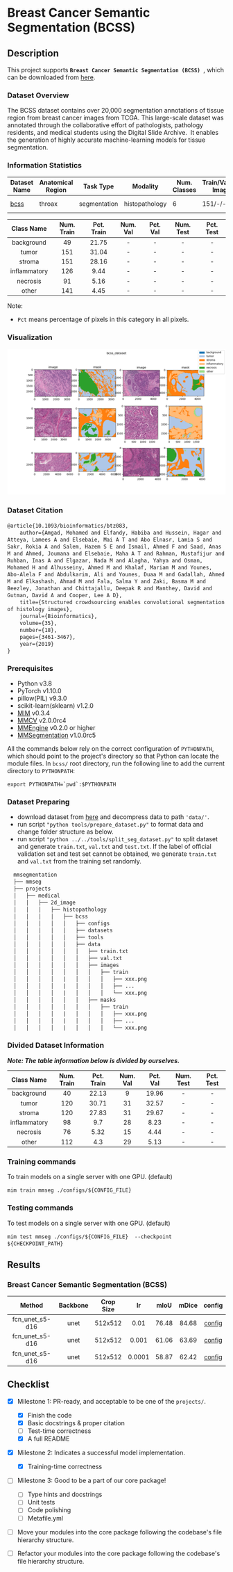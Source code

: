 # Breast Cancer Semantic Segmentation (BCSS)

## Description

This project supports **`Breast Cancer Semantic Segmentation (BCSS) `**, which can be downloaded from [here](https://bcsegmentation.grand-challenge.org/).

### Dataset Overview

The BCSS dataset contains over 20,000 segmentation annotations of tissue region from breast cancer images from TCGA. This large-scale dataset was annotated through the collaborative effort of pathologists, pathology residents, and medical students using the Digital Slide Archive.  It enables the generation of highly accurate machine-learning models for tissue segmentation.

### Information Statistics

| Dataset Name                                        | Anatomical Region | Task Type    | Modality       | Num. Classes | Train/Val/Test Images | Train/Val/Test Labeled | Release Date | License                                                       |
| --------------------------------------------------- | ----------------- | ------------ | -------------- | ------------ | --------------------- | ---------------------- | ------------ | ------------------------------------------------------------- |
| [bcss](https://bcsegmentation.grand-challenge.org/) | throax            | segmentation | histopathology | 6            | 151/-/-               | yes/-/-                | 2019         | [CC0 1.0](https://creativecommons.org/publicdomain/zero/1.0/) |

|  Class Name  | Num. Train | Pct. Train | Num. Val | Pct. Val | Num. Test | Pct. Test |
| :----------: | :--------: | :--------: | :------: | :------: | :-------: | :-------: |
|  background  |     49     |   21.75    |    -     |    -     |     -     |     -     |
|    tumor     |    151     |   31.04    |    -     |    -     |     -     |     -     |
|    stroma    |    151     |   28.16    |    -     |    -     |     -     |     -     |
| inflammatory |    126     |    9.44    |    -     |    -     |     -     |     -     |
|   necrosis   |     91     |    5.16    |    -     |    -     |     -     |     -     |
|    other     |    141     |    4.45    |    -     |    -     |     -     |     -     |

Note:

- `Pct` means percentage of pixels in this category in all pixels.

### Visualization

![bcss](https://raw.githubusercontent.com/uni-medical/medical-datasets-visualization/main/2d/semantic_seg/histopathology/bcss/bcss_dataset.png?raw=true)

### Dataset Citation

```
@article{10.1093/bioinformatics/btz083,
	author={Amgad, Mohamed and Elfandy, Habiba and Hussein, Hagar and Atteya, Lamees A and Elsebaie, Mai A T and Abo Elnasr, Lamia S and Sakr, Rokia A and Salem, Hazem S E and Ismail, Ahmed F and Saad, Anas M and Ahmed, Joumana and Elsebaie, Maha A T and Rahman, Mustafijur and Ruhban, Inas A and Elgazar, Nada M and Alagha, Yahya and Osman, Mohamed H and Alhusseiny, Ahmed M and Khalaf, Mariam M and Younes, Abo-Alela F and Abdulkarim, Ali and Younes, Duaa M and Gadallah, Ahmed M and Elkashash, Ahmad M and Fala, Salma Y and Zaki, Basma M and Beezley, Jonathan and Chittajallu, Deepak R and Manthey, David and Gutman, David A and Cooper, Lee A D},
	title={Structured crowdsourcing enables convolutional segmentation of histology images},
	journal={Bioinformatics},
	volume={35},
	number={18},
	pages={3461-3467},
	year={2019}
}
```

### Prerequisites

- Python v3.8
- PyTorch v1.10.0
- pillow(PIL) v9.3.0
- scikit-learn(sklearn) v1.2.0
- [MIM](https://github.com/open-mmlab/mim) v0.3.4
- [MMCV](https://github.com/open-mmlab/mmcv) v2.0.0rc4
- [MMEngine](https://github.com/open-mmlab/mmengine) v0.2.0 or higher
- [MMSegmentation](https://github.com/open-mmlab/mmsegmentation) v1.0.0rc5

All the commands below rely on the correct configuration of `PYTHONPATH`, which should point to the project's directory so that Python can locate the module files. In `bcss/` root directory, run the following line to add the current directory to `PYTHONPATH`:

```shell
export PYTHONPATH=`pwd`:$PYTHONPATH
```

### Dataset Preparing

- download dataset from [here](https://bcsegmentation.grand-challenge.org/) and decompress data to path `'data/'`.
- run script `"python tools/prepare_dataset.py"` to format data and change folder structure as below.
- run script `"python ../../tools/split_seg_dataset.py"` to split dataset and generate `train.txt`, `val.txt` and `test.txt`. If the label of official validation set and test set cannot be obtained, we generate `train.txt` and `val.txt` from the training set randomly.

```none
  mmsegmentation
  ├── mmseg
  ├── projects
  │   ├── medical
  │   │   ├── 2d_image
  │   │   │   ├── histopathology
  │   │   │   │   ├── bcss
  │   │   │   │   │   ├── configs
  │   │   │   │   │   ├── datasets
  │   │   │   │   │   ├── tools
  │   │   │   │   │   ├── data
  │   │   │   │   │   │   ├── train.txt
  │   │   │   │   │   │   ├── val.txt
  │   │   │   │   │   │   ├── images
  │   │   │   │   │   │   │   ├── train
  │   │   │   │   |   │   │   │   ├── xxx.png
  │   │   │   │   |   │   │   │   ├── ...
  │   │   │   │   |   │   │   │   └── xxx.png
  │   │   │   │   │   │   ├── masks
  │   │   │   │   │   │   │   ├── train
  │   │   │   │   |   │   │   │   ├── xxx.png
  │   │   │   │   |   │   │   │   ├── ...
  │   │   │   │   |   │   │   │   └── xxx.png
```

### Divided Dataset Information

***Note: The table information below is divided by ourselves.***

|  Class Name  | Num. Train | Pct. Train | Num. Val | Pct. Val | Num. Test | Pct. Test |
| :----------: | :--------: | :--------: | :------: | :------: | :-------: | :-------: |
|  background  |     40     |   22.13    |    9     |  19.96   |     -     |     -     |
|    tumor     |    120     |   30.71    |    31    |  32.57   |     -     |     -     |
|    stroma    |    120     |   27.83    |    31    |  29.67   |     -     |     -     |
| inflammatory |     98     |    9.7     |    28    |   8.23   |     -     |     -     |
|   necrosis   |     76     |    5.32    |    15    |   4.44   |     -     |     -     |
|    other     |    112     |    4.3     |    29    |   5.13   |     -     |     -     |

### Training commands

To train models on a single server with one GPU. (default)

```shell
mim train mmseg ./configs/${CONFIG_FILE}
```

### Testing commands

To test models on a single server with one GPU. (default)

```shell
mim test mmseg ./configs/${CONFIG_FILE}  --checkpoint ${CHECKPOINT_PATH}
```

<!-- List the results as usually done in other model's README. [Example](https://github.com/open-mmlab/mmsegmentation/tree/dev-1.x/configs/fcn#results-and-models)

You should claim whether this is based on the pre-trained weights, which are converted from the official release; or it's a reproduced result obtained from retraining the model in this project. -->

## Results

### Breast Cancer Semantic Segmentation (BCSS)

|     Method      | Backbone | Crop Size |   lr   | mIoU  | mDice |                                                                                     config                                                                                      |
| :-------------: | :------: | :-------: | :----: | :---: | :---: | :-----------------------------------------------------------------------------------------------------------------------------------------------------------------------------: |
| fcn_unet_s5-d16 |   unet   |  512x512  |  0.01  | 76.48 | 84.68 |  [config](https://github.com/open-mmlab/mmsegmentation/tree/dev-1.x/projects/medical/2d_image/histopathology/bcss/configs/fcn-unet-s5-d16_unet_1xb16-0.01-20k_bcss-512x512.py)  |
| fcn_unet_s5-d16 |   unet   |  512x512  | 0.001  | 61.06 | 63.69 | [config](https://github.com/open-mmlab/mmsegmentation/tree/dev-1.x/projects/medical/2d_image/histopathology/bcss/configs/fcn-unet-s5-d16_unet_1xb16-0.001-20k_bcss-512x512.py)  |
| fcn_unet_s5-d16 |   unet   |  512x512  | 0.0001 | 58.87 | 62.42 | [config](https://github.com/open-mmlab/mmsegmentation/tree/dev-1.x/projects/medical/2d_image/histopathology/bcss/configs/fcn-unet-s5-d16_unet_1xb16-0.0001-20k_bcss-512x512.py) |

## Checklist

- [x] Milestone 1: PR-ready, and acceptable to be one of the `projects/`.

  - [x] Finish the code
  - [x] Basic docstrings & proper citation
  - [ ] Test-time correctness
  - [x] A full README

- [x] Milestone 2: Indicates a successful model implementation.

  - [x] Training-time correctness

- [ ] Milestone 3: Good to be a part of our core package!

  - [ ] Type hints and docstrings
  - [ ] Unit tests
  - [ ] Code polishing
  - [ ] Metafile.yml

- [ ] Move your modules into the core package following the codebase's file hierarchy structure.

- [ ] Refactor your modules into the core package following the codebase's file hierarchy structure.
